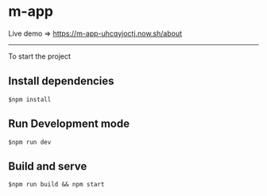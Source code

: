 # m-app

Live demo => https://m-app-uhcqyjoctj.now.sh/about

***

To start the project

## Install dependencies

```
$npm install
```

## Run Development mode

```
$npm run dev
```

## Build and serve

```
$npm run build && npm start
```
